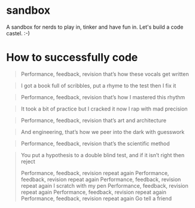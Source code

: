 # sandbox
A sandbox for nerds to play in, tinker and have fun in. Let's build a code castel. :-)

# How to successfully code

> Performance, feedback, revision that’s how these vocals get written 

> I got a book full of scribbles, put a rhyme to the test then I fix it 

> Performance, feedback, revision that’s how I mastered this rhythm 

> It took a bit of practice but I cracked it now I rap with mad precision 

> Performance, feedback, revision that’s art and architecture 

> And engineering, that’s how we peer into the dark with guesswork 

> Performance, feedback, revision that’s the scientific method 

> You put a hypothesis to a double blind test, and if it isn’t right then reject
> 
> Performance, feedback, revision repeat again 
> Performance, feedback, revision repeat again 
> Performance, feedback, revision repeat again 
> I scratch with my pen 
> Performance, feedback, revision repeat again 
> Performance, feedback, revision repeat again 
> Performance, feedback, revision repeat again 
> Go tell a friend 
